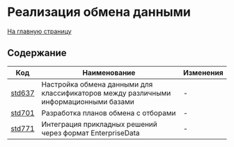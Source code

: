 # Реализация обмена данными

[На главную страницу](./main.MD)

## Содержание

| Код | Наименование | Изменения |
|-|-|-|
| [std637](https://its.1c.ru/db/v8std#content:637:hdoc) | Настройка обмена данными для классификаторов между различными информационными базами | - |
| [std701](https://its.1c.ru/db/v8std#content:701:hdoc) | Разработка планов обмена с отборами | - |
| [std771](https://its.1c.ru/db/v8std#content:771:hdoc) | Интеграция прикладных решений через формат EnterpriseData | - |